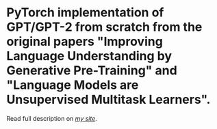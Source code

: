 # PyTorch implementation of GPT/GPT-2 from scratch from the original papers "Improving Language Understanding by Generative Pre-Training" and "Language Models are Unsupervised Multitask Learners".

Read full description on [*my site*](https://alexgrishin.ai/).
<br /><br />
